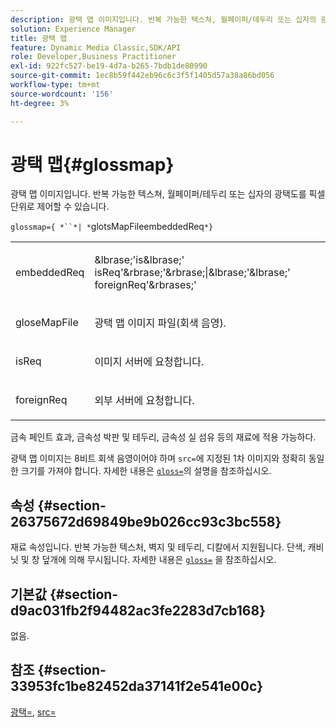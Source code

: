 ```yaml
---
description: 광택 맵 이미지입니다. 반복 가능한 텍스쳐, 월페이퍼/테두리 또는 십자의 광택도를 픽셀 단위로 제어할 수 있습니다.
solution: Experience Manager
title: 광택 맵
feature: Dynamic Media Classic,SDK/API
role: Developer,Business Practitioner
exl-id: 922fc527-be19-4d7a-b265-7bdb1de80990
source-git-commit: 1ec8b59f442eb96c6c3f5f1405d57a38a86bd056
workflow-type: tm+mt
source-wordcount: '156'
ht-degree: 3%

---
```


# 광택 맵{#glossmap}

광택 맵 이미지입니다. 반복 가능한 텍스쳐, 월페이퍼/테두리 또는 십자의 광택도를 픽셀 단위로 제어할 수 있습니다.

`glossmap={ *``*| *`glotsMapFileembeddedReq`*}`

<table id="simpletable_6AFC3DEB61D647339525C7CFFA052608"> 
 <tr class="strow"> 
  <td class="stentry"> <p><span class="codeph"> <span class="varname"> embeddedReq</span> </span> </p></td> 
  <td class="stentry"> <p><span class="codeph">&amp;lbrase;'is&amp;lbrase;'<span class="varname"> isReq</span>'&amp;rbrase;'&amp;rbrase;|&amp;lbrase;'&amp;lbrase;'<span class="varname"> foreignReq</span>'&amp;rbrases;'  </span> </p></td> 
 </tr> 
 <tr class="strow"> 
  <td class="stentry"> <p><span class="codeph"> <span class="varname"> gloseMapFile</span> </span> </p></td> 
  <td class="stentry"> <p>광택 맵 이미지 파일(회색 음영). </p></td> 
 </tr> 
 <tr class="strow"> 
  <td class="stentry"> <p><span class="codeph"> <span class="varname"> isReq</span> </span> </p></td> 
  <td class="stentry"> <p>이미지 서버에 요청합니다. </p></td> 
 </tr> 
 <tr class="strow"> 
  <td class="stentry"> <p><span class="codeph"> <span class="varname"> foreignReq  </span> </span> </p></td> 
  <td class="stentry"> <p>외부 서버에 요청합니다. </p></td> 
 </tr> 
</table>

금속 페인트 효과, 금속성 박판 및 테두리, 금속성 실 섬유 등의 재료에 적용 가능하다.

광택 맵 이미지는 8비트 회색 음영이어야 하며 `src=`에 지정된 1차 이미지와 정확히 동일한 크기를 가져야 합니다. 자세한 내용은 [ `gloss=`](../../../../../ir-api/http-protocol/image-rendering-api-ref/c-ir-http-protocol-ref/c-ir-http-protocol-command-reference/r-ir-http-gloss.md#reference-325aef2ee51e4e1584a06047427340ca)의 설명을 참조하십시오.

## 속성 {#section-26375672d69849be9b026cc93c3bc558}

재료 속성입니다. 반복 가능한 텍스처, 벽지 및 테두리, 디칼에서 지원됩니다. 단색, 캐비닛 및 창 덮개에 의해 무시됩니다. 자세한 내용은 [ `gloss=`](../../../../../ir-api/http-protocol/image-rendering-api-ref/c-ir-http-protocol-ref/c-ir-http-protocol-command-reference/r-ir-http-gloss.md#reference-325aef2ee51e4e1584a06047427340ca) 을 참조하십시오.

## 기본값 {#section-d9ac031fb2f94482ac3fe2283d7cb168}

없음.

## 참조 {#section-33953fc1be82452da37141f2e541e00c}

[광택=](../../../../../ir-api/http-protocol/image-rendering-api-ref/c-ir-http-protocol-ref/c-ir-http-protocol-command-reference/r-ir-http-gloss.md#reference-325aef2ee51e4e1584a06047427340ca),  [src=](../../../../../ir-api/http-protocol/image-rendering-api-ref/c-ir-http-protocol-ref/c-ir-http-protocol-command-reference/r-ir-src.md#reference-62c98abad22149d68d405ed6aaff8272)
